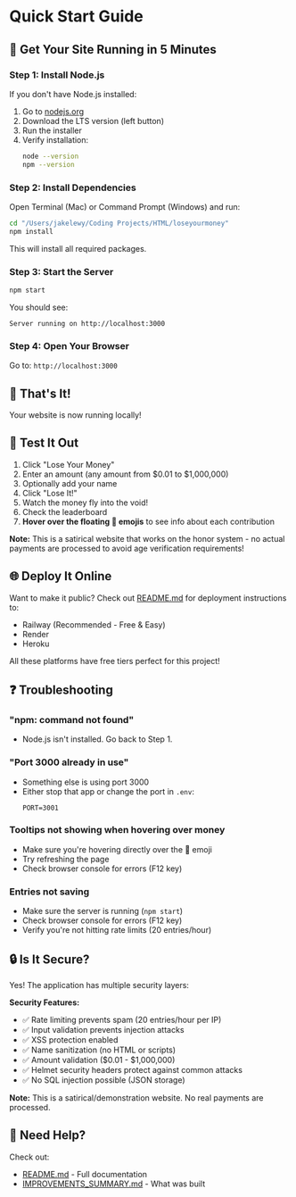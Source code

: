 # Quick Start Guide

## 🚀 Get Your Site Running in 5 Minutes

### Step 1: Install Node.js
If you don't have Node.js installed:
1. Go to [nodejs.org](https://nodejs.org/)
2. Download the LTS version (left button)
3. Run the installer
4. Verify installation:
   ```bash
   node --version
   npm --version
   ```

### Step 2: Install Dependencies
Open Terminal (Mac) or Command Prompt (Windows) and run:
```bash
cd "/Users/jakelewy/Coding Projects/HTML/loseyourmoney"
npm install
```

This will install all required packages.

### Step 3: Start the Server
```bash
npm start
```

You should see:
```
Server running on http://localhost:3000
```

### Step 4: Open Your Browser
Go to: `http://localhost:3000`

## 🎉 That's It!

Your website is now running locally!

## 🧪 Test It Out

1. Click "Lose Your Money"
2. Enter an amount (any amount from $0.01 to $1,000,000)
3. Optionally add your name
4. Click "Lose It!"
5. Watch the money fly into the void!
6. Check the leaderboard
7. **Hover over the floating 💸 emojis** to see info about each contribution

**Note:** This is a satirical website that works on the honor system - no actual payments are processed to avoid age verification requirements!

## 🌐 Deploy It Online

Want to make it public? Check out [README.md](README.md) for deployment instructions to:
- Railway (Recommended - Free & Easy)
- Render
- Heroku

All these platforms have free tiers perfect for this project!

## ❓ Troubleshooting

### "npm: command not found"
- Node.js isn't installed. Go back to Step 1.

### "Port 3000 already in use"
- Something else is using port 3000
- Either stop that app or change the port in `.env`:
  ```
  PORT=3001
  ```

### Tooltips not showing when hovering over money
- Make sure you're hovering directly over the 💸 emoji
- Try refreshing the page
- Check browser console for errors (F12 key)

### Entries not saving
- Make sure the server is running (`npm start`)
- Check browser console for errors (F12 key)
- Verify you're not hitting rate limits (20 entries/hour)

## 🔒 Is It Secure?

Yes! The application has multiple security layers:

**Security Features:**
- ✅ Rate limiting prevents spam (20 entries/hour per IP)
- ✅ Input validation prevents injection attacks
- ✅ XSS protection enabled
- ✅ Name sanitization (no HTML or scripts)
- ✅ Amount validation ($0.01 - $1,000,000)
- ✅ Helmet security headers protect against common attacks
- ✅ No SQL injection possible (JSON storage)

**Note:** This is a satirical/demonstration website. No real payments are processed.

## 📝 Need Help?

Check out:
- [README.md](README.md) - Full documentation
- [IMPROVEMENTS_SUMMARY.md](IMPROVEMENTS_SUMMARY.md) - What was built
